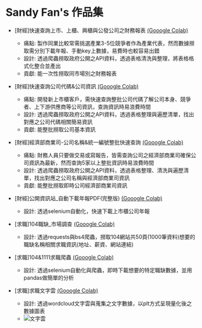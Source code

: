 # Sandy Fan's 作品集

* [財經]快速查詢上市、上櫃、興櫃與公發公司之財務報表 [(Gooogle Colab)](https://colab.research.google.com/drive/1ESoexBqL4ErdWrC9mfO7pykyIBeG2Fcx#scrollTo=2PEirgokFqXz)
  * 痛點: 製作同業比較常需挑選產業3-5位競爭者作為產業代表，然而數據撈取需分別下載年報、手動key上數據，易費時也較容易出錯
  * 設計: 透過爬蟲撈取政府公開之API資料，透過表格清洗與整理，將表格格式化整合並產出
  * 貢獻: 能一次性撈取同市場別之財務報表
  
* [財經]快速查詢公司代碼&公司資訊 [(Gooogle Colab)](https://colab.research.google.com/drive/1ClTGgG5oYzMiSGH4zDOv3igBCjJlzDt4#scrollTo=-m2Ty-UBEiPJ)
  * 痛點: 開發新上市櫃客戶，需快速查詢整批公司代碼了解公司本身、競爭者、上下游供應商等公司資訊，查詢資訊時易浪費時間
  * 設計: 透過爬蟲撈取政府公開之API資料，透過表格整理與遍歷清單，找出對應之公司代碼相關簡易資訊
  * 貢獻: 能整批撈取公司基本資訊
  
* [財經]經濟部商業司-公司名稱&統一編號整批快速查詢 [(Gooogle Colab)](https://colab.research.google.com/drive/1D8eIfSF8jw3sUNYKme2cIq97OWquL7gV#scrollTo=rIBR9VATT5d2)
  * 痛點: 財務人員只要做交易或寫報告，皆需查詢公司之經濟部商業司確保公司資訊為最新，然而查詢5家以上整批資訊時易浪費時間
  * 設計: 透過爬蟲撈取政府公開之API資料，透過表格整理、清洗與遍歷清單，找出對應之公司名稱與經濟部商業司資訊
  * 貢獻: 能整批撈取即時公司經濟部商業司資訊

* [財經]公開資訊站_自動下載年報PDF(完整版) [(Gooogle Colab)](https://colab.research.google.com/drive/1vobYJVERg5rEQNu9WPhw0hLmwtDlRsVO#scrollTo=zEufFHJcsH3v)
  * 設計: 透過selenium自動化，快速下載上市櫃公司年報

* [求職]104職缺_市場調查 [(Gooogle Colab)](https://colab.research.google.com/drive/1fRuNujDFXbNJicpSj3Ng_9FC5RZ8qfwM#scrollTo=Adsu_BPSTGAs)
  * 設計: 透過requests與bs4爬蟲，撈取104網站共50頁(1000筆資料)想要的職缺名稱相關求職資訊(地址、薪資、網站連結)

* [求職]104&1111求職爬蟲 [(Gooogle Colab)](https://colab.research.google.com/drive/1dT5jOhUYA_RURXs2RaRW5hQK94mHWmEA)
  * 設計: 透過selenium自動化與爬蟲，即時下載想要的特定職缺數據，並用pandas做簡單的分析

* [求職]求職文字雲 [(Gooogle Colab)](https://colab.research.google.com/drive/1mOR1tb_xApIYbYXUW_hi9RA0cgMxlo4P#scrollTo=G3cjyZiUj9Y0)
  * 設計: 透過wordcloud文字雲與蒐集之文字數據，以plt方式呈現量化後之數據圖表
  * ![文字雲]("2023-04-20_求職文字雲.png")
  


